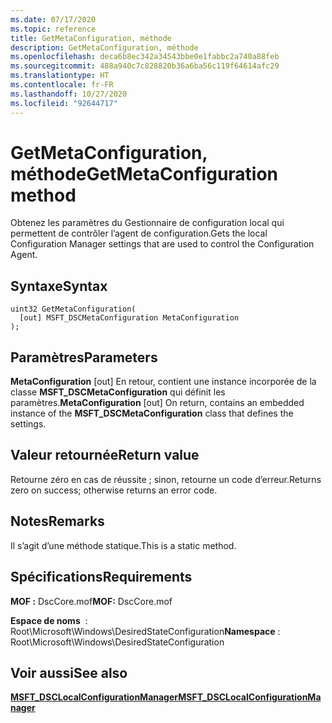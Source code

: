 ```yaml
---
ms.date: 07/17/2020
ms.topic: reference
title: GetMetaConfiguration, méthode
description: GetMetaConfiguration, méthode
ms.openlocfilehash: deca6b8ec342a34543bbe0e1fabbc2a740a88feb
ms.sourcegitcommit: 488a940c7c828820b36a6ba56c119f64614afc29
ms.translationtype: HT
ms.contentlocale: fr-FR
ms.lasthandoff: 10/27/2020
ms.locfileid: "92644717"
---
```

# <a name="getmetaconfiguration-method"></a><span data-ttu-id="5066d-103">GetMetaConfiguration, méthode</span><span class="sxs-lookup"><span data-stu-id="5066d-103">GetMetaConfiguration method</span></span>

<span data-ttu-id="5066d-104">Obtenez les paramètres du Gestionnaire de configuration local qui permettent de contrôler l’agent de configuration.</span><span class="sxs-lookup"><span data-stu-id="5066d-104">Gets the local Configuration Manager settings that are used to control the Configuration Agent.</span></span>

## <a name="syntax"></a><span data-ttu-id="5066d-105">Syntaxe</span><span class="sxs-lookup"><span data-stu-id="5066d-105">Syntax</span></span>

```mof
uint32 GetMetaConfiguration(
  [out] MSFT_DSCMetaConfiguration MetaConfiguration
);
```

## <a name="parameters"></a><span data-ttu-id="5066d-106">Paramètres</span><span class="sxs-lookup"><span data-stu-id="5066d-106">Parameters</span></span>

<span data-ttu-id="5066d-107">**MetaConfiguration** \[out\] En retour, contient une instance incorporée de la classe **MSFT_DSCMetaConfiguration** qui définit les paramètres.</span><span class="sxs-lookup"><span data-stu-id="5066d-107">**MetaConfiguration** \[out\] On return, contains an embedded instance of the **MSFT_DSCMetaConfiguration** class that defines the settings.</span></span>

## <a name="return-value"></a><span data-ttu-id="5066d-108">Valeur retournée</span><span class="sxs-lookup"><span data-stu-id="5066d-108">Return value</span></span>

<span data-ttu-id="5066d-109">Retourne zéro en cas de réussite ; sinon, retourne un code d’erreur.</span><span class="sxs-lookup"><span data-stu-id="5066d-109">Returns zero on success; otherwise returns an error code.</span></span>

## <a name="remarks"></a><span data-ttu-id="5066d-110">Notes</span><span class="sxs-lookup"><span data-stu-id="5066d-110">Remarks</span></span>

<span data-ttu-id="5066d-111">Il s’agit d’une méthode statique.</span><span class="sxs-lookup"><span data-stu-id="5066d-111">This is a static method.</span></span>

## <a name="requirements"></a><span data-ttu-id="5066d-112">Spécifications</span><span class="sxs-lookup"><span data-stu-id="5066d-112">Requirements</span></span>

<span data-ttu-id="5066d-113">**MOF :** DscCore.mof</span><span class="sxs-lookup"><span data-stu-id="5066d-113">**MOF:** DscCore.mof</span></span>

<span data-ttu-id="5066d-114">**Espace de noms**  : Root\Microsoft\Windows\DesiredStateConfiguration</span><span class="sxs-lookup"><span data-stu-id="5066d-114">**Namespace** : Root\Microsoft\Windows\DesiredStateConfiguration</span></span>

## <a name="see-also"></a><span data-ttu-id="5066d-115">Voir aussi</span><span class="sxs-lookup"><span data-stu-id="5066d-115">See also</span></span>

[<span data-ttu-id="5066d-116">**MSFT_DSCLocalConfigurationManager**</span><span class="sxs-lookup"><span data-stu-id="5066d-116">**MSFT_DSCLocalConfigurationManager**</span></span>](msft-dsclocalconfigurationmanager.md)

